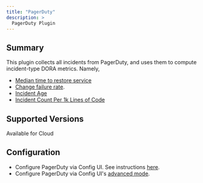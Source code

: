 ```yaml
---
title: "PagerDuty"
description: >
  PagerDuty Plugin
---
```


## Summary

This plugin collects all incidents from PagerDuty, and uses them to compute incident-type DORA metrics. Namely,
* [Median time to restore service](/Metrics/MTTR.md)
* [Change failure rate](/Metrics/CFR.md).
* [Incident Age](/Metrics/IncidentAge.md)
* [Incident Count Per 1k Lines of Code](/Metrics/IncidentCountPer1kLinesOfCode.md)

## Supported Versions
Available for Cloud


## Configuration
* Configure PagerDuty via Config UI. See instructions [here](/Configuration/PagerDuty.md).
* Configure PagerDuty via Config UI's [advanced mode](/Configuration/AdvancedMode.md).